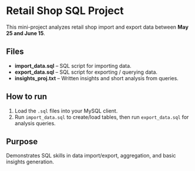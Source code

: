 # Retail Shop SQL Project

This mini-project analyzes retail shop import and export data between **May 25 and June 15**.

## Files
- **import_data.sql** – SQL script for importing data.
- **export_data.sql** – SQL script for exporting / querying data.
- **insights_proj.txt** – Written insights and short analysis from queries.

## How to run
1. Load the `.sql` files into your MySQL client.
2. Run `import_data.sql` to create/load tables, then run `export_data.sql` for analysis queries.

## Purpose
Demonstrates SQL skills in data import/export, aggregation, and basic insights generation.
